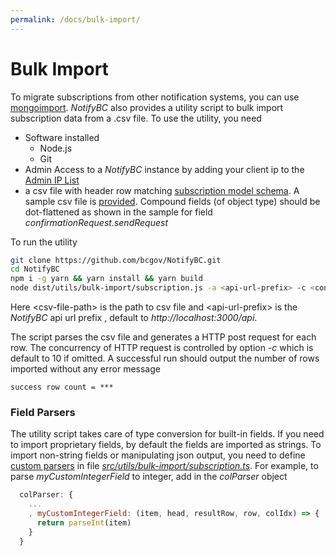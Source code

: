 ```yaml
---
permalink: /docs/bulk-import/
---
```


# Bulk Import

To migrate subscriptions from other notification systems, you can use [mongoimport](https://www.mongodb.com/docs/database-tools/mongoimport/). _NotifyBC_ also provides a utility script to bulk import subscription data from a .csv file. To use the utility, you need

- Software installed
  - Node.js
  - Git
- Admin Access to a _NotifyBC_ instance by adding your client ip to the [Admin IP List](../config-adminIpList/)
- a csv file with header row matching [subscription model schema](../api-subscription/#model-schema). A sample csv file is [provided](https://github.com/bcgov/NotifyBC/tree/main/src/utils/bulk-import/sample-subscription.csv). Compound fields (of object type) should be dot-flattened as shown in the sample for field _confirmationRequest.sendRequest_

To run the utility

```sh
git clone https://github.com/bcgov/NotifyBC.git
cd NotifyBC
npm i -g yarn && yarn install && yarn build
node dist/utils/bulk-import/subscription.js -a <api-url-prefix> -c <concurrency> <csv-file-path>
```

Here \<csv-file-path\> is the path to csv file and \<api-url-prefix\> is the _NotifyBC_ api url prefix , default to _http://localhost:3000/api_.

The script parses the csv file and generates a HTTP post request for each row. The concurrency of HTTP request is controlled by option _-c_ which is default to 10 if omitted. A successful run should output the number of rows imported without any error message

```
success row count = ***
```

### Field Parsers

The utility script takes care of type conversion for built-in fields. If you need to import proprietary fields, by default the fields are imported as strings. To import non-string fields or manipulating json output, you need to define [custom parsers](https://github.com/Keyang/node-csvtojson#custom-parsers) in file [_src/utils/bulk-import/subscription.ts_](https://github.com/bcgov/NotifyBC/tree/main/src/utils/bulk-import/subscription.ts). For example, to parse _myCustomIntegerField_ to integer, add in the _colParser_ object

```js
  colParser: {
    ...
    , myCustomIntegerField: (item, head, resultRow, row, colIdx) => {
      return parseInt(item)
    }
  }
```
